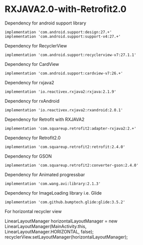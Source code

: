 # RXJAVA2.0-with-Retrofit2.0

Dependency for android support library
   
    implementation 'com.android.support:design:27.+'
    implementation 'com.android.support:support-v4:27.+'
    
Dependency for RecyclerView

    implementation 'com.android.support:recyclerview-v7:27.1.1'
    
Dependency for CardView

    implementation 'com.android.support:cardview-v7:26.+'
    
Dependency for rxjava2

    implementation 'io.reactivex.rxjava2:rxjava:2.1.9'
    
Dependency for rxAndroid

    implementation 'io.reactivex.rxjava2:rxandroid:2.0.1'
    
Dependency for Retrofit with RXJAVA2

    implementation 'com.squareup.retrofit2:adapter-rxjava2:2.+'
    
Dependency for Retrofit2.0

    implementation 'com.squareup.retrofit2:retrofit:2.4.0'
    
Dependency for GSON

    implementation 'com.squareup.retrofit2:converter-gson:2.4.0'
    
Dependency for Animated progressbar

    implementation 'com.wang.avi:library:2.1.3'
    
Dependency for ImageLoading library i.e. Glide

    implementation 'com.github.bumptech.glide:glide:3.5.2'
    
For horizontal recycler view

LinearLayoutManager horizontalLayoutManager = new LinearLayoutManager(MainActivity.this, LinearLayoutManager.HORIZONTAL, false);
recyclerView.setLayoutManager(horizontalLayoutManager);
